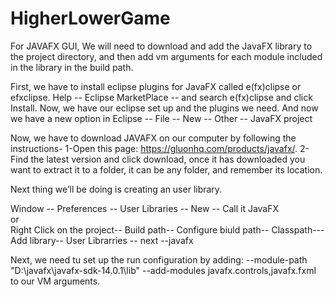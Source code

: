 # HigherLowerGame
For JAVAFX GUI, 
We will need to download and add the JavaFX library to the project directory, and then add vm arguments for each module included in the library in the build path.

First, we have to install eclipse plugins for JavaFX called e(fx)clipse or efxclipse.
Help -- Eclipse MarketPlace -- and  search e(fx)clipse and click Install.
Now, we have our eclipse set up and the plugins we need.
And now we have a new option in Eclipse  -- File  -- New  -- Other  -- JavaFX project

Now, we have to download JAVAFX on our computer by following the instructions-
1-Open this page: https://gluonhq.com/products/javafx/​ . 
2- Find the latest version  and click download, once it has downloaded you want to extract it to a folder, it can be any folder, and remember its location.

Next thing we’ll be doing is creating an user library.

Window -- Preferences -- User Libraries -- New -- Call it JavaFX         
     or      
Right Click on the project-- Build path-- Configure biuld path-- Classpath---Add library-- User Librarries -- next --javafx

Next, we need tu set up the run configuration by adding: --module-path "D:\javafx\javafx-sdk-14.0.1\lib" --add-modules javafx.controls,javafx.fxml to our VM arguments.
